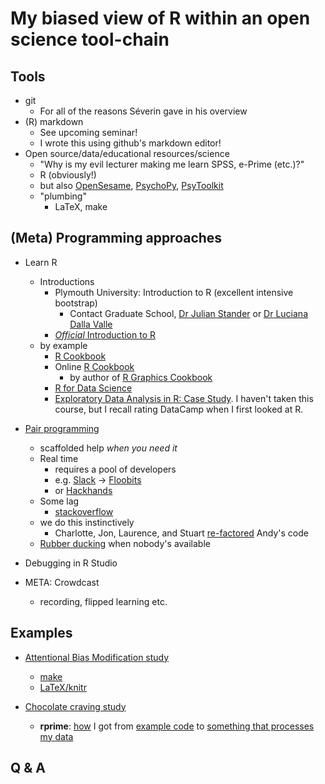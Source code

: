 # My biased view of R within an open science tool-chain

## Tools

* git
  * For all of the reasons Séverin gave in his overview
* (R) markdown
  * See upcoming seminar!
  * I wrote this using github's markdown editor!
* Open source/data/educational resources/science
  * "Why is my evil lecturer making me learn SPSS, e-Prime (etc.)?"
  * R (obviously!)
  * but also [OpenSesame](http://osdoc.cogsci.nl/), [PsychoPy](http://www.psychopy.org/), [PsyToolkit](http://www.psytoolkit.org/)
  * "plumbing"
    * LaTeX, make
 
## (Meta) Programming approaches

* Learn R
  * Introductions
    * Plymouth University: Introduction to R (excellent intensive bootstrap)
      * Contact Graduate School, [Dr Julian Stander](https://www.plymouth.ac.uk/staff/julian-stander) or [Dr Luciana Dalla Valle](https://www.plymouth.ac.uk/staff/luciana-dalla-valle)
    * [*Official* Introduction to R](https://cran.r-project.org/doc/manuals/r-release/R-intro.html)
  * by example
    * [R Cookbook](https://books.google.co.uk/books?id=KIHuSXyhawEC)
    * Online [R Cookbook](http://www.cookbook-r.com/)
      * by author of [R Graphics Cookbook](https://books.google.co.uk/books?id=_iVFgKTRYrQC)
    * [R for Data Science](http://shop.oreilly.com/product/0636920034407.do)
    * [Exploratory Data Analysis in R: Case Study](https://www.datacamp.com/courses/exploratory-data-analysis-in-r-case-study).  I haven't taken this course, but I recall rating DataCamp when I first looked at R.

* [Pair programming](https://en.wikipedia.org/wiki/Pair_programming)
  * scaffolded help _when you need it_
  * Real time
    * requires a pool of developers
    * e.g. [Slack](https://psych-plymouth-ac-uk.slack.com/messages/@stuartgspicer/) -> [Floobits](https://floobits.com/earcanal)
    * or [Hackhands](https://hackhands.com/)
  * Some lag
    * [stackoverflow](http://stackoverflow.com/)
  * we do this instinctively
    * Charlotte, Jon, Laurence, and Stuart [re-factored](https://en.wikipedia.org/wiki/Code_refactoring) Andy's code
  * [Rubber ducking](http://wiki.c2.com/?RubberDucking) when nobody's available  
* Debugging in R Studio

* META: Crowdcast
    * recording, flipped learning etc.

## Examples

* [Attentional Bias Modification study](https://github.com/earcanal/dotprobe)
  * [make](https://github.com/earcanal/msc_dissertation/blob/master/Makefile)
  * [LaTeX/knitr](https://github.com/earcanal/msc_dissertation/blob/master/dissertation.Rnw)
 
* [Chocolate craving study](https://github.com/earcanal/chocolate_craving)
  * **rprime**: [how](https://github.com/earcanal/chocolate_craving/commits/master) I got from [example code](https://cran.r-project.org/web/packages/rprime/vignettes/multiple-files.html) to [something that processes my data](https://github.com/earcanal/chocolate_craving/blob/master/craving_chocolate.R)

## Q & A
